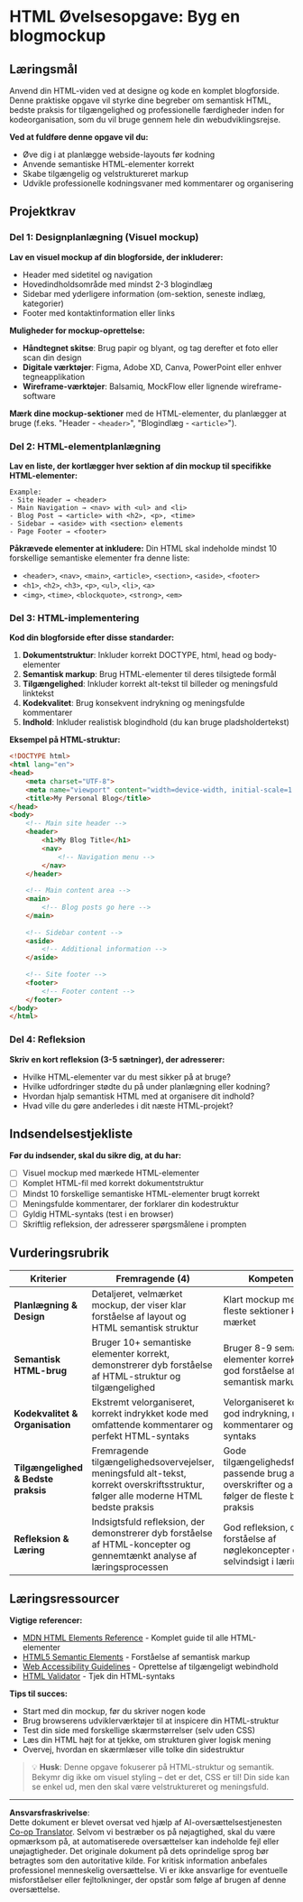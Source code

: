 <!--
CO_OP_TRANSLATOR_METADATA:
{
  "original_hash": "650e63282e1dfa032890fcf5c1c4119d",
  "translation_date": "2025-10-23T22:04:29+00:00",
  "source_file": "3-terrarium/1-intro-to-html/assignment.md",
  "language_code": "da"
}
-->
# HTML Øvelsesopgave: Byg en blogmockup

## Læringsmål

Anvend din HTML-viden ved at designe og kode en komplet blogforside. Denne praktiske opgave vil styrke dine begreber om semantisk HTML, bedste praksis for tilgængelighed og professionelle færdigheder inden for kodeorganisation, som du vil bruge gennem hele din webudviklingsrejse.

**Ved at fuldføre denne opgave vil du:**
- Øve dig i at planlægge webside-layouts før kodning
- Anvende semantiske HTML-elementer korrekt
- Skabe tilgængelig og velstruktureret markup
- Udvikle professionelle kodningsvaner med kommentarer og organisering

## Projektkrav

### Del 1: Designplanlægning (Visuel mockup)

**Lav en visuel mockup af din blogforside, der inkluderer:**
- Header med sidetitel og navigation
- Hovedindholdsområde med mindst 2-3 blogindlæg
- Sidebar med yderligere information (om-sektion, seneste indlæg, kategorier)
- Footer med kontaktinformation eller links

**Muligheder for mockup-oprettelse:**
- **Håndtegnet skitse**: Brug papir og blyant, og tag derefter et foto eller scan din design
- **Digitale værktøjer**: Figma, Adobe XD, Canva, PowerPoint eller enhver tegneapplikation
- **Wireframe-værktøjer**: Balsamiq, MockFlow eller lignende wireframe-software

**Mærk dine mockup-sektioner** med de HTML-elementer, du planlægger at bruge (f.eks. "Header - `<header>`", "Blogindlæg - `<article>`").

### Del 2: HTML-elementplanlægning

**Lav en liste, der kortlægger hver sektion af din mockup til specifikke HTML-elementer:**

```
Example:
- Site Header → <header>
- Main Navigation → <nav> with <ul> and <li>
- Blog Post → <article> with <h2>, <p>, <time>
- Sidebar → <aside> with <section> elements
- Page Footer → <footer>
```

**Påkrævede elementer at inkludere:**
Din HTML skal indeholde mindst 10 forskellige semantiske elementer fra denne liste:
- `<header>`, `<nav>`, `<main>`, `<article>`, `<section>`, `<aside>`, `<footer>`
- `<h1>`, `<h2>`, `<h3>`, `<p>`, `<ul>`, `<li>`, `<a>`
- `<img>`, `<time>`, `<blockquote>`, `<strong>`, `<em>`

### Del 3: HTML-implementering

**Kod din blogforside efter disse standarder:**

1. **Dokumentstruktur**: Inkluder korrekt DOCTYPE, html, head og body-elementer
2. **Semantisk markup**: Brug HTML-elementer til deres tilsigtede formål
3. **Tilgængelighed**: Inkluder korrekt alt-tekst til billeder og meningsfuld linktekst
4. **Kodekvalitet**: Brug konsekvent indrykning og meningsfulde kommentarer
5. **Indhold**: Inkluder realistisk blogindhold (du kan bruge pladsholdertekst)

**Eksempel på HTML-struktur:**
```html
<!DOCTYPE html>
<html lang="en">
<head>
    <meta charset="UTF-8">
    <meta name="viewport" content="width=device-width, initial-scale=1.0">
    <title>My Personal Blog</title>
</head>
<body>
    <!-- Main site header -->
    <header>
        <h1>My Blog Title</h1>
        <nav>
            <!-- Navigation menu -->
        </nav>
    </header>
    
    <!-- Main content area -->
    <main>
        <!-- Blog posts go here -->
    </main>
    
    <!-- Sidebar content -->
    <aside>
        <!-- Additional information -->
    </aside>
    
    <!-- Site footer -->
    <footer>
        <!-- Footer content -->
    </footer>
</body>
</html>
```

### Del 4: Refleksion

**Skriv en kort refleksion (3-5 sætninger), der adresserer:**
- Hvilke HTML-elementer var du mest sikker på at bruge?
- Hvilke udfordringer stødte du på under planlægning eller kodning?
- Hvordan hjalp semantisk HTML med at organisere dit indhold?
- Hvad ville du gøre anderledes i dit næste HTML-projekt?

## Indsendelsestjekliste

**Før du indsender, skal du sikre dig, at du har:**
- [ ] Visuel mockup med mærkede HTML-elementer
- [ ] Komplet HTML-fil med korrekt dokumentstruktur
- [ ] Mindst 10 forskellige semantiske HTML-elementer brugt korrekt
- [ ] Meningsfulde kommentarer, der forklarer din kodestruktur
- [ ] Gyldig HTML-syntaks (test i en browser)
- [ ] Skriftlig refleksion, der adresserer spørgsmålene i prompten

## Vurderingsrubrik

| Kriterier | Fremragende (4) | Kompetent (3) | Under udvikling (2) | Begynder (1) |
|-----------|-----------------|---------------|----------------------|--------------|
| **Planlægning & Design** | Detaljeret, velmærket mockup, der viser klar forståelse af layout og HTML semantisk struktur | Klart mockup med de fleste sektioner korrekt mærket | Grundlæggende mockup med noget mærkning, viser generel forståelse | Minimal eller uklar mockup, mangler korrekt sektionidentifikation |
| **Semantisk HTML-brug** | Bruger 10+ semantiske elementer korrekt, demonstrerer dyb forståelse af HTML-struktur og tilgængelighed | Bruger 8-9 semantiske elementer korrekt, viser god forståelse af semantisk markup | Bruger 6-7 semantiske elementer, noget forvirring om korrekt brug | Bruger færre end 6 elementer eller misbruger semantiske elementer |
| **Kodekvalitet & Organisation** | Ekstremt velorganiseret, korrekt indrykket kode med omfattende kommentarer og perfekt HTML-syntaks | Velorganiseret kode med god indrykning, nyttige kommentarer og gyldig syntaks | Mest organiseret kode med nogle kommentarer, mindre syntaksproblemer | Dårlig organisation, minimale kommentarer, flere syntaksfejl |
| **Tilgængelighed & Bedste praksis** | Fremragende tilgængelighedsovervejelser, meningsfuld alt-tekst, korrekt overskriftsstruktur, følger alle moderne HTML bedste praksis | Gode tilgængelighedsfunktioner, passende brug af overskrifter og alt-tekst, følger de fleste bedste praksis | Nogle tilgængelighedsovervejelser, grundlæggende alt-tekst og overskriftsstruktur | Begrænsede tilgængelighedsfunktioner, dårlig overskriftsstruktur, følger ikke bedste praksis |
| **Refleksion & Læring** | Indsigtsfuld refleksion, der demonstrerer dyb forståelse af HTML-koncepter og gennemtænkt analyse af læringsprocessen | God refleksion, der viser forståelse af nøglekoncepter og noget selvindsigt i læring | Grundlæggende refleksion med begrænset indsigt i HTML-koncepter eller læringsproces | Minimal eller manglende refleksion, viser lidt forståelse af lærte koncepter |

## Læringsressourcer

**Vigtige referencer:**
- [MDN HTML Elements Reference](https://developer.mozilla.org/docs/Web/HTML/Element) - Komplet guide til alle HTML-elementer
- [HTML5 Semantic Elements](https://developer.mozilla.org/docs/Web/HTML/Element#content_sectioning) - Forståelse af semantisk markup
- [Web Accessibility Guidelines](https://www.w3.org/WAI/WCAG21/quickref/) - Oprettelse af tilgængeligt webindhold
- [HTML Validator](https://validator.w3.org/) - Tjek din HTML-syntaks

**Tips til succes:**
- Start med din mockup, før du skriver nogen kode
- Brug browserens udviklerværktøjer til at inspicere din HTML-struktur
- Test din side med forskellige skærmstørrelser (selv uden CSS)
- Læs din HTML højt for at tjekke, om strukturen giver logisk mening
- Overvej, hvordan en skærmlæser ville tolke din sidestruktur

> 💡 **Husk**: Denne opgave fokuserer på HTML-struktur og semantik. Bekymr dig ikke om visuel styling – det er det, CSS er til! Din side kan se enkel ud, men den skal være velstruktureret og meningsfuld.

---

**Ansvarsfraskrivelse**:  
Dette dokument er blevet oversat ved hjælp af AI-oversættelsestjenesten [Co-op Translator](https://github.com/Azure/co-op-translator). Selvom vi bestræber os på nøjagtighed, skal du være opmærksom på, at automatiserede oversættelser kan indeholde fejl eller unøjagtigheder. Det originale dokument på dets oprindelige sprog bør betragtes som den autoritative kilde. For kritisk information anbefales professionel menneskelig oversættelse. Vi er ikke ansvarlige for eventuelle misforståelser eller fejltolkninger, der opstår som følge af brugen af denne oversættelse.